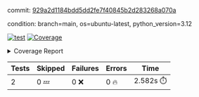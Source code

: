commit: [929a2d1184bdd5dd2fe7f40845b2d283268a070a](https://github.com/rcmdnk/boto3-session/tree/929a2d1184bdd5dd2fe7f40845b2d283268a070a)

condition: branch=main, os=ubuntu-latest, python_version=3.12

[![test](https://github.com/rcmdnk/boto3-session/actions/workflows/test.yml/badge.svg)](https://github.com/rcmdnk/boto3-session/actions/runs/12126477025)
<a href="https://github.com/rcmdnk/boto3-session/blob/929a2d1184bdd5dd2fe7f40845b2d283268a070a/README.md"><img alt="Coverage" src="https://img.shields.io/badge/Coverage-47%25-orange.svg" /></a><details><summary>Coverage Report </summary><table><tr><th>File</th><th>Stmts</th><th>Miss</th><th>Cover</th><th>Missing</th></tr><tbody><tr><td colspan="5"><b>src/boto3_session</b></td></tr><tr><td>&nbsp; &nbsp;<a href="https://github.com/rcmdnk/boto3-session/blob/929a2d1184bdd5dd2fe7f40845b2d283268a070a/src/boto3_session/session.py">session.py</a></td><td>59</td><td>34</td><td>42%</td><td><a href="https://github.com/rcmdnk/boto3-session/blob/929a2d1184bdd5dd2fe7f40845b2d283268a070a/src/boto3_session/session.py#L15-L18">15&ndash;18</a>, <a href="https://github.com/rcmdnk/boto3-session/blob/929a2d1184bdd5dd2fe7f40845b2d283268a070a/src/boto3_session/session.py#L60">60</a>, <a href="https://github.com/rcmdnk/boto3-session/blob/929a2d1184bdd5dd2fe7f40845b2d283268a070a/src/boto3_session/session.py#L68-L70">68&ndash;70</a>, <a href="https://github.com/rcmdnk/boto3-session/blob/929a2d1184bdd5dd2fe7f40845b2d283268a070a/src/boto3_session/session.py#L73-L97">73&ndash;97</a>, <a href="https://github.com/rcmdnk/boto3-session/blob/929a2d1184bdd5dd2fe7f40845b2d283268a070a/src/boto3_session/session.py#L100-L122">100&ndash;122</a>, <a href="https://github.com/rcmdnk/boto3-session/blob/929a2d1184bdd5dd2fe7f40845b2d283268a070a/src/boto3_session/session.py#L125-L129">125&ndash;129</a>, <a href="https://github.com/rcmdnk/boto3-session/blob/929a2d1184bdd5dd2fe7f40845b2d283268a070a/src/boto3_session/session.py#L132-L133">132&ndash;133</a>, <a href="https://github.com/rcmdnk/boto3-session/blob/929a2d1184bdd5dd2fe7f40845b2d283268a070a/src/boto3_session/session.py#L136-L137">136&ndash;137</a></td></tr><tr><td><b>TOTAL</b></td><td><b>64</b></td><td><b>34</b></td><td><b>47%</b></td><td>&nbsp;</td></tr></tbody></table></details>

| Tests | Skipped | Failures | Errors | Time |
| ----- | ------- | -------- | -------- | ------------------ |
| 2 | 0 :zzz: | 0 :x: | 0 :fire: | 2.582s :stopwatch: |

